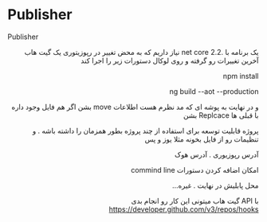 # Publisher
Publisher


<div dir=rtl>
  
 یک برنامه با .net core 2.2  نیاز داریم که به محض تغییر در رپوزیتوری یک گیت هاب آخرین تغییرات رو گرفته و روی لوکال
 دستورات زیر را اجرا کند

npm install

ng build --aot --production

و در نهایت به پوشه ای که مد نظرم هست اطلاعات move بشن اگر هم فایل وجود داره با قبلی ها Replcace 
بشن

پروژه قابلیت توسعه  برای استفاده از چند پروژه بطور همزمان را داشته باشه . و تنظیمات رو از فایل بخونه
مثلا یوز و پس 

آدرس رپوزیوری . آدرس هوک

امکان اضافه کردن دستورات commind line

محل پابلیش در نهایت
. غیره...


با API گیت هاب میتونی این کار رو انجام بدی
https://developer.github.com/v3/repos/hooks
  </div>
